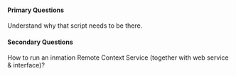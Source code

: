 #### Primary Questions

Understand why that script needs to be there.


#### Secondary Questions

How to run an inmation Remote Context Service (together with web service & interface)?
